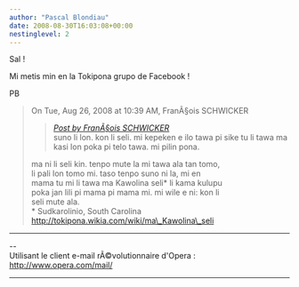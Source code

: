 ```yaml
---
author: "Pascal Blondiau"
date: 2008-08-30T16:03:08+00:00
nestinglevel: 2
---
```

Sal !  
  
Mi metis min en la Tokipona grupo de Facebook !  
  
PB  

> On Tue, Aug 26, 2008 at 10:39 AM, FranÃ§ois SCHWICKER  
> 
> > [_Post by FranÃ§ois SCHWICKER_](/mVoaGCcX/tenpo-seli#post1)  
> > suno li lon. kon li seli. mi kepeken e ilo tawa pi sike tu li tawa ma  
> > kasi lon poka pi telo tawa. mi pilin pona.  
> > 
> 
> ma ni li seli kin. tenpo mute la mi tawa ala tan tomo,  
> li pali lon tomo mi. taso tenpo suno ni la, mi en  
> mama tu mi li tawa ma Kawolina seli\* li kama kulupu  
> poka jan lili pi mama pi mama mi. mi wile e ni: kon li  
> seli mute ala.  
> \* Sudkarolinio, South Carolina  
> http://tokipona.wikia.com/wiki/ma\_Kawolina\_seli  
> 

***

\--  
Utilisant le client e-mail rÃ©volutionnaire d'Opera :  
http://www.opera.com/mail/  


***